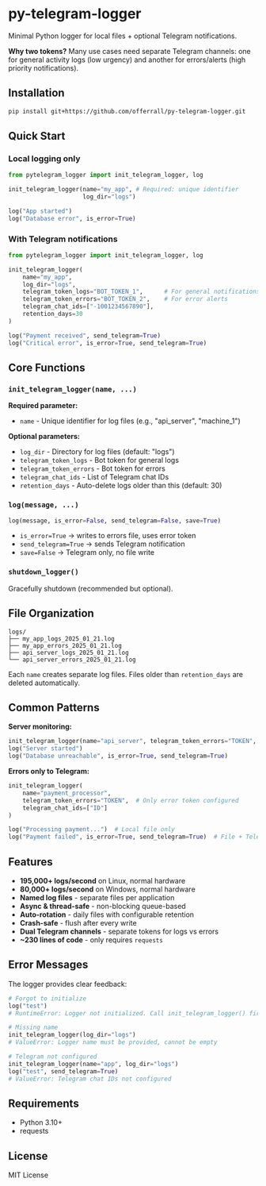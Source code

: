 # py-telegram-logger

Minimal Python logger for local files + optional Telegram notifications.

**Why two tokens?** Many use cases need separate Telegram channels: one for general activity logs (low urgency) and another for errors/alerts (high priority notifications).

## Installation

```bash
pip install git+https://github.com/offerrall/py-telegram-logger.git
```

## Quick Start

### Local logging only

```python
from pytelegram_logger import init_telegram_logger, log

init_telegram_logger(name="my_app", # Required: unique identifier
                     log_dir="logs") 

log("App started")
log("Database error", is_error=True)
```

### With Telegram notifications

```python
from pytelegram_logger import init_telegram_logger, log

init_telegram_logger(
    name="my_app",                         
    log_dir="logs",
    telegram_token_logs="BOT_TOKEN_1",      # For general notifications
    telegram_token_errors="BOT_TOKEN_2",    # For error alerts
    telegram_chat_ids=["-1001234567890"],
    retention_days=30
)

log("Payment received", send_telegram=True)
log("Critical error", is_error=True, send_telegram=True)
```

## Core Functions

### `init_telegram_logger(name, ...)`

**Required parameter:**
- `name` - Unique identifier for log files (e.g., "api_server", "machine_1")

**Optional parameters:**
- `log_dir` - Directory for log files (default: "logs")
- `telegram_token_logs` - Bot token for general logs
- `telegram_token_errors` - Bot token for errors
- `telegram_chat_ids` - List of Telegram chat IDs
- `retention_days` - Auto-delete logs older than this (default: 30)

### `log(message, ...)`

```python
log(message, is_error=False, send_telegram=False, save=True)
```

- `is_error=True` → writes to errors file, uses error token
- `send_telegram=True` → sends Telegram notification
- `save=False` → Telegram only, no file write

### `shutdown_logger()`

Gracefully shutdown (recommended but optional).

## File Organization

```
logs/
├── my_app_logs_2025_01_21.log
├── my_app_errors_2025_01_21.log
├── api_server_logs_2025_01_21.log
└── api_server_errors_2025_01_21.log
```

Each `name` creates separate log files. Files older than `retention_days` are deleted automatically.

## Common Patterns

**Server monitoring:**
```python
init_telegram_logger(name="api_server", telegram_token_errors="TOKEN", telegram_chat_ids=["ID"])
log("Server started")
log("Database unreachable", is_error=True, send_telegram=True)
```

**Errors only to Telegram:**
```python
init_telegram_logger(
    name="payment_processor",
    telegram_token_errors="TOKEN",  # Only error token configured
    telegram_chat_ids=["ID"]
)

log("Processing payment...")  # Local file only
log("Payment failed", is_error=True, send_telegram=True)  # File + Telegram
```

## Features

- **195,000+ logs/second** on Linux, normal hardware
- **80,000+ logs/second** on Windows, normal hardware
- **Named log files** - separate files per application
- **Async & thread-safe** - non-blocking queue-based
- **Auto-rotation** - daily files with configurable retention
- **Crash-safe** - flush after every write
- **Dual Telegram channels** - separate tokens for logs vs errors
- **~230 lines of code** - only requires `requests`

## Error Messages

The logger provides clear feedback:

```python
# Forgot to initialize
log("test")  
# RuntimeError: Logger not initialized. Call init_telegram_logger() first

# Missing name
init_telegram_logger(log_dir="logs")
# ValueError: Logger name must be provided, cannot be empty

# Telegram not configured
init_telegram_logger(name="app", log_dir="logs")
log("test", send_telegram=True)
# ValueError: Telegram chat IDs not configured
```

## Requirements

- Python 3.10+
- requests

## License

MIT License